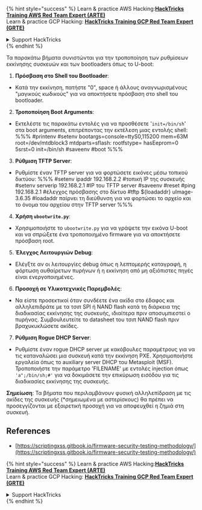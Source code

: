 {% hint style="success" %}
Learn & practice AWS Hacking:<img src="/.gitbook/assets/arte.png" alt="" data-size="line">[**HackTricks Training AWS Red Team Expert (ARTE)**](https://training.hacktricks.xyz/courses/arte)<img src="/.gitbook/assets/arte.png" alt="" data-size="line">\
Learn & practice GCP Hacking: <img src="/.gitbook/assets/grte.png" alt="" data-size="line">[**HackTricks Training GCP Red Team Expert (GRTE)**<img src="/.gitbook/assets/grte.png" alt="" data-size="line">](https://training.hacktricks.xyz/courses/grte)

<details>

<summary>Support HackTricks</summary>

* Check the [**subscription plans**](https://github.com/sponsors/carlospolop)!
* **Join the** 💬 [**Discord group**](https://discord.gg/hRep4RUj7f) or the [**telegram group**](https://t.me/peass) or **follow** us on **Twitter** 🐦 [**@hacktricks\_live**](https://twitter.com/hacktricks\_live)**.**
* **Share hacking tricks by submitting PRs to the** [**HackTricks**](https://github.com/carlospolop/hacktricks) and [**HackTricks Cloud**](https://github.com/carlospolop/hacktricks-cloud) github repos.

</details>
{% endhint %}

Τα παρακάτω βήματα συνιστώνται για την τροποποίηση των ρυθμίσεων εκκίνησης συσκευών και των bootloaders όπως το U-boot:

1. **Πρόσβαση στο Shell του Bootloader**:
- Κατά την εκκίνηση, πατήστε "0", space ή άλλους αναγνωρισμένους "μαγικούς κωδικούς" για να αποκτήσετε πρόσβαση στο shell του bootloader.

2. **Τροποποίηση Boot Arguments**:
- Εκτελέστε τις παρακάτω εντολές για να προσθέσετε '`init=/bin/sh`' στα boot arguments, επιτρέποντας την εκτέλεση μιας εντολής shell:
%%%
#printenv
#setenv bootargs=console=ttyS0,115200 mem=63M root=/dev/mtdblock3 mtdparts=sflash:<partitiionInfo> rootfstype=<fstype> hasEeprom=0 5srst=0 init=/bin/sh
#saveenv
#boot
%%%

3. **Ρύθμιση TFTP Server**:
- Ρυθμίστε έναν TFTP server για να φορτώσετε εικόνες μέσω τοπικού δικτύου:
%%%
#setenv ipaddr 192.168.2.2 #τοπική IP της συσκευής
#setenv serverip 192.168.2.1 #IP του TFTP server
#saveenv
#reset
#ping 192.168.2.1 #έλεγχος πρόσβασης στο δίκτυο
#tftp ${loadaddr} uImage-3.6.35 #loadaddr παίρνει τη διεύθυνση για να φορτώσει το αρχείο και το όνομα του αρχείου στην TFTP server
%%%

4. **Χρήση `ubootwrite.py`**:
- Χρησιμοποιήστε το `ubootwrite.py` για να γράψετε την εικόνα U-boot και να σπρώξετε ένα τροποποιημένο firmware για να αποκτήσετε πρόσβαση root.

5. **Έλεγχος Λειτουργιών Debug**:
- Ελέγξτε αν οι λειτουργίες debug όπως η λεπτομερής καταγραφή, η φόρτωση αυθαίρετων πυρήνων ή η εκκίνηση από μη αξιόπιστες πηγές είναι ενεργοποιημένες.

6. **Προσοχή σε Υλικοτεχνικές Παρεμβολές**:
- Να είστε προσεκτικοί όταν συνδέετε ένα ακίδα στο έδαφος και αλληλεπιδράτε με τα τσιπ SPI ή NAND flash κατά τη διάρκεια της διαδικασίας εκκίνησης της συσκευής, ιδιαίτερα πριν αποσυμπιεστεί ο πυρήνας. Συμβουλευτείτε το datasheet του τσιπ NAND flash πριν βραχυκυκλώσετε ακίδες.

7. **Ρύθμιση Rogue DHCP Server**:
- Ρυθμίστε έναν rogue DHCP server με κακόβουλες παραμέτρους για να τις καταναλώσει μια συσκευή κατά την εκκίνηση PXE. Χρησιμοποιήστε εργαλεία όπως το auxiliary server DHCP του Metasploit (MSF). Τροποποιήστε την παράμετρο 'FILENAME' με εντολές injection όπως `'a";/bin/sh;#'` για να δοκιμάσετε την επικύρωση εισόδου για τις διαδικασίες εκκίνησης της συσκευής.

**Σημείωση**: Τα βήματα που περιλαμβάνουν φυσική αλληλεπίδραση με τις ακίδες της συσκευής (*σημειωμένα με αστερίσκους) θα πρέπει να προσεγγίζονται με εξαιρετική προσοχή για να αποφευχθεί η ζημιά στη συσκευή.


## References
* [https://scriptingxss.gitbook.io/firmware-security-testing-methodology/](https://scriptingxss.gitbook.io/firmware-security-testing-methodology/)


{% hint style="success" %}
Learn & practice AWS Hacking:<img src="/.gitbook/assets/arte.png" alt="" data-size="line">[**HackTricks Training AWS Red Team Expert (ARTE)**](https://training.hacktricks.xyz/courses/arte)<img src="/.gitbook/assets/arte.png" alt="" data-size="line">\
Learn & practice GCP Hacking: <img src="/.gitbook/assets/grte.png" alt="" data-size="line">[**HackTricks Training GCP Red Team Expert (GRTE)**<img src="/.gitbook/assets/grte.png" alt="" data-size="line">](https://training.hacktricks.xyz/courses/grte)

<details>

<summary>Support HackTricks</summary>

* Check the [**subscription plans**](https://github.com/sponsors/carlospolop)!
* **Join the** 💬 [**Discord group**](https://discord.gg/hRep4RUj7f) or the [**telegram group**](https://t.me/peass) or **follow** us on **Twitter** 🐦 [**@hacktricks\_live**](https://twitter.com/hacktricks\_live)**.**
* **Share hacking tricks by submitting PRs to the** [**HackTricks**](https://github.com/carlospolop/hacktricks) and [**HackTricks Cloud**](https://github.com/carlospolop/hacktricks-cloud) github repos.

</details>
{% endhint %}
